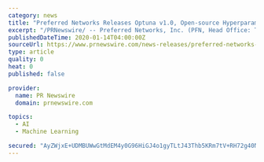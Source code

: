 ```yaml
---
category: news
title: "Preferred Networks Releases Optuna v1.0, Open-source Hyperparameter Optimization Framework for Machine Learning"
excerpt: "/PRNewswire/ -- Preferred Networks, Inc. (PFN, Head Office: Tokyo, President & CEO: Toru Nishikawa) has released Optuna (TM) v1.0, the first major version"
publishedDateTime: 2020-01-14T04:00:00Z
sourceUrl: https://www.prnewswire.com/news-releases/preferred-networks-releases-optuna-v1-0--open-source-hyperparameter-optimization-framework-for-machine-learning-300986220.html
type: article
quality: 0
heat: 0
published: false

provider:
  name: PR Newswire
  domain: prnewswire.com

topics:
  - AI
  - Machine Learning

secured: "AyZWjxE+UDMBUWwGtMdEM4y0G96HiGJ4o1gyTLtJ43Thb5KRm7tV+RH72g40NHxbSAdJqcjfd2CzLpxktsHjd0Bqv1pHkQnoAasKxXaS4ujIhpS2vj5rkn+m6vvaseEFApeZUXPhBcefGi5xFomPa6CB0m7knDhIavmKRg8+3Q1/NPonKVa/vnvbEfogNm+sLKkh2cVnhU34PBy5vSLKwIx8bfC0pUGfc/MAiEo4UlROFeCgBzKiPAfF39XWxW4DxhLSVqqPLDllmTPKGdxGsYCIbOP9KGdzGZntM56jDWI=;n4+vE5hg90pnrwvsdlgAHA=="
---
```


